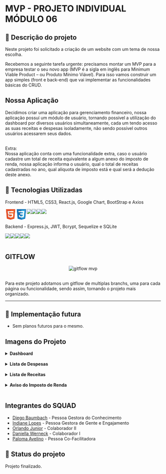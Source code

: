 # MVP - PROJETO INDIVIDUAL MÓDULO 06

## :memo: Descrição do projeto

Neste projeto foi solicitado a criação de um website com um tema de nossa escolha.

Recebemos a seguinte tarefa urgente: precisamos montar um MVP para a empresa testar o seu novo app (MVP é a sigla em inglês para Minimum Viable Product – ou Produto Mínimo Viável). Para isso vamos construir um app simples (front e back-end) que vai implementar as funcionalidades básicas do CRUD.

## Nossa Aplicação

Decidimos criar uma aplicação para gerenciamento financeiro, nossa aplicação possuí um módulo de usuário, tornando possível a utilização do dashboard por diversos usuários simultaneamente, cada um tendo acesso as suas receitas e despesas isoladamente, não sendo possível outros usuários acessarem seus dados.

</br>
Extra:</br>
Nossa aplicação conta com uma funcionalidade extra, caso o usuário cadastre um total de receita equivalente a algum anexo do imposto de renda, nossa aplicação informa o usuário, qual o total de receitas cadastradas no ano, qual aliquota de imposto está e qual será a dedução deste anexo.

## :wrench: Tecnologias Utilizadas
Frontend - HTML5, CSS3, React.js, Google Chart, BootStrap e Axios

<img align="left" height="35em" src="https://raw.githubusercontent.com/devicons/devicon/master/icons/html5/html5-original.svg">
<img align="left" height="35em" src="https://raw.githubusercontent.com/devicons/devicon/master/icons/css3/css3-original.svg">
<img align="left" height="35em" src="https://cdn.jsdelivr.net/gh/devicons/devicon/icons/react/react-original.svg">
<img align="left" height="35em" src="https://alternative.me/media/256/google-charts-icon-u44p2n7zbzf5eati-c.png">
<img align="left" height="35em" src="https://cdn.jsdelivr.net/gh/devicons/devicon/icons/bootstrap/bootstrap-original.svg" />
<img align="left" height="35em" src="https://encrypted-tbn0.gstatic.com/images?q=tbn:ANd9GcQmUXeuINZTlCpGz18dek0l4m5kzBka7p6f3rFShyrd32t8rbCuIyxl6XIFQ_RkShyZewQ&usqp=CAU">

</br>

</br>Backend - Express.js, JWT, Bcrypt, Sequelize e SQLite

<img align="left" height="50em" src="https://www.edureka.co/blog/wp-content/uploads/2019/07/express-logo.png" />
<img align="left" height="50em" src="https://user-images.githubusercontent.com/5418178/177059352-fe91dcd5-e17b-4103-88ae-70d6d396cf85.png" />
<img align="left" height="50em" src="https://www.outsystems.com/Forge_CW/_image.aspx/Q8LvY--6WakOw9afDCuuGU30LWO2YUXQtIYwJY_Ac_c=/bcryptnet-2023-01-04%2000-00-00-2022-11-02%2015-51-22" />
<img align="left" height="50em" src="https://symbols.getvecta.com/stencil_261/45_sequelize.7e233926cd.jpg" />
<img align="left" height="50em" src="https://upload.wikimedia.org/wikipedia/commons/thumb/9/97/Sqlite-square-icon.svg/1200px-Sqlite-square-icon.svg.png" />
<br>
<br>

## GITFLOW

<div align="center">

![gitflow mvp](https://user-images.githubusercontent.com/113299561/229323251-6c0122e9-aa75-45a4-94c5-012e6ff44a04.png)


</div>

<br>
Para este projeto adotamos um gitflow de multiplas branchs, uma para cada página ou funcionalidade, sendo assim, tornando o projeto mais organizado.
<hr>


## :rocket: Implementação futura
* Sem planos futuros para o mesmo.

## Imagens do Projeto

<details><summary><strong>Dashboard</strong></summary>

![dashboard](https://user-images.githubusercontent.com/113299561/229323567-60f8233e-9b1e-4201-8324-24890577c26c.png)

</details>&nbsp;

<details><summary><strong>Lista de Despesas</strong></summary>

![dashboard-list-despesas](https://user-images.githubusercontent.com/113299561/229323591-a51ef0fb-44b2-4760-963a-41f95df7d726.png)

</details>&nbsp;

<details><summary><strong>Lista de Receitas</strong></summary>

![dashboard-list-despesas](https://user-images.githubusercontent.com/113299561/229323591-a51ef0fb-44b2-4760-963a-41f95df7d726.png)

</details>&nbsp;

<details><summary><strong>Aviso do Imposto de Renda</strong></summary>

![impostoreenda](https://user-images.githubusercontent.com/113299561/229323602-81dd7c88-cf05-4bc6-aa06-d10323d4b35c.png)


</details>&nbsp;

## Integrantes do SQUAD
- <a href="https://github.com/DevPhde">Diego Baumbach</a> - Pessoa Gestora do Conhecimento
- <a href="https://github.com/Indyllopes">Indiane Lopes</a> - Pessoa Gestora de Gente e Engajamento
- <a href="https://github.com/Orl-andoJr">Orlando Junior</a> - Colaborador II
- <a href="https://github.com/Daniellasqw">Daniella Werneck</a> - Colaborador I
- <a href="https://github.com/ipami">Paloma Avelino</a> - Pessoa Co-Facilitadora



## :dart: Status do projeto
Projeto finalizado.
